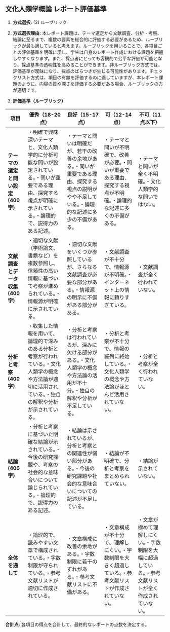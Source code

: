 ## 文化人類学概論 レポート評価基準

1. **方式選択:** (3) ルーブリック

2. **方式選択理由:** 本レポート課題は、テーマ選定から文献調査、分析・考察、結論に至るまで、複数の要素を総合的に評価する必要があるため、ルーブリックが最も適していると考えます。ルーブリックを用いることで、各項目ごとの評価基準を明確に示し、学生は自身のレポート作成における課題を把握しやすくなります。また、採点者にとっても客観的で公平な評価が可能となり、採点基準の透明性を高めることができます。非ルーブリック方式では、評価基準が曖昧になり、採点のばらつきが生じる可能性があります。チェックリスト方式は、項目の有無を評価するのに適していますが、本レポート課題のように、内容の質や深さを評価する必要がある場合、ルーブリックの方が適切です。


3. **評価基準（ルーブリック）**

| 項目 | 優秀（18-20点） | 良好（15-17点） | 可（12-14点） | 不可（11点以下） |
|---|---|---|---|---|
| **テーマの選定と問い設定 (400字)** | ・明確で興味深いテーマと、文化人類学的に分析可能な問いが設定されている。・問いが重要である理由、探究する視点が明確に示されている。・論理的で、説得力のある記述。 | ・テーマと問いは明確だが、若干の改善の余地がある。・問いが重要である理由、探究する視点の説明がやや不足している。・論理的な記述に多少の不備がある。 | ・テーマと問いが不明確で、改善が必要。・問いが重要である理由、探究する視点が不明確。・論理的な記述に多くの不備がある。 | ・テーマと問いが全く不明確。・文化人類学的な問いではない。 |
| **文献調査とデータ収集 (400字)** | ・適切な文献（学術論文、書籍など）を複数参照し、信頼性の高い情報に基づいて考察が進められている。・情報源が明確に示されている。 | ・適切な文献をいくつか参照しているが、さらなる文献調査が必要な部分がある。・情報源の明示に不備がある部分がある。 | ・文献調査が不十分で、情報源が不明確。・インターネット上の情報に頼りすぎている。 | ・文献調査が全く行われていない。 |
| **分析と考察 (400字)** | ・収集した情報を用いて、論理的で深みのある分析と考察が行われている。・文化人類学の概念や方法論が適切に活用されている。・独自の解釈や分析が示されている。 | ・分析と考察は行われているが、深みに欠ける部分がある。・文化人類学の概念や方法論の活用が不十分。・独自の解釈や分析が不足している。 | ・分析と考察が不十分で、情報の羅列に終始している。・文化人類学の概念や方法論がほとんど活用されていない。 | ・分析と考察が全く行われていない。 |
| **結論 (400字)** | ・分析と考察に基づいた明確な結論が示されている。・今後の研究課題や、考察の社会的な意味合いについて論じられている。・論理的で、説得力のある記述。 | ・結論は示されているが、分析と考察との関連性が弱い部分がある。・今後の研究課題や社会的な意味合いについての記述が不足している。 | ・結論が不明確で、分析と考察をまとめられていない。 | ・結論が示されていない。 |
| **全体を通して** | ・論理的で、読みやすい文章で構成されている。・字数制限が守られている。・参考文献リストが適切に作成されている。 | ・文章構成に改善の余地がある。・字数制限に若干のずれがある。・参考文献リストに不備がある。 | ・文章構成が不十分で、理解しにくい。・字数制限を大きく超過している。・参考文献リストが作成されていない。 | ・文章が極めて理解しにくい。・字数制限を大幅に超過している。・参考文献リストが全く作成されていない。 |


**合計点:** 各項目の得点を合計して、最終的なレポートの点数を決定する。
